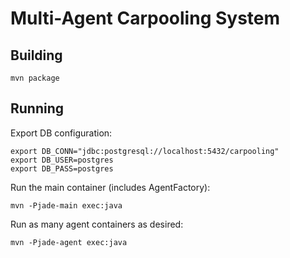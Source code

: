 # Multi-Agent Carpooling System

## Building

    mvn package

## Running

Export DB configuration:

    export DB_CONN="jdbc:postgresql://localhost:5432/carpooling"
    export DB_USER=postgres
    export DB_PASS=postgres

Run the main container (includes AgentFactory):

    mvn -Pjade-main exec:java

Run as many agent containers as desired:

    mvn -Pjade-agent exec:java
